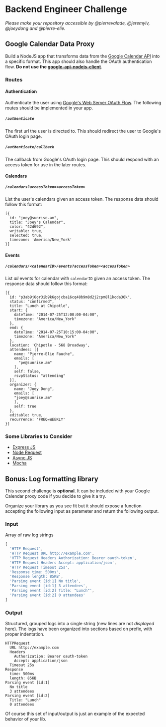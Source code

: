 # Backend Engineer Challenge

*Please make your repository accessible by @pierrevalade, @jeremylv, @joeydong and @pierre-elie.*

## Google Calendar Data Proxy

Build a NodeJS app that transforms data from the [Google Calendar API](https://developers.google.com/google-apps/calendar/concepts) into a specific format. This app should also handle the OAuth authentication flow. **Do not use the [google-api-nodejs-client](https://github.com/google/google-api-nodejs-client)**.

### Routes

#### Authentication

Authenticate the user using [Google's Web Server OAuth Flow](https://developers.google.com/accounts/docs/OAuth2#webserver). The following routes should be implemented in your app.

##### `/authenticate`

The first url the user is directed to. This should redirect the user to Google's OAuth login page.

##### `/authenticate/callback`

The callback from Google's OAuth login page. This should respond with an access token for use in the later routes.


#### Calendars

##### `/calendars?accessToken=<accessToken>`

List the user's calendars given an access token. The response data should follow this format:

```
[{
  id: "joey@sunrise.am",
  title: "Joey's Calendar",
  color: "42d692",
  writable: true,
  selected: true,
  timezone: 'America/New_York'
}]
```

#### Events

##### `/calendars/<calendarID>/events?accessToken=<accessToken>`

List *all* events for calendar with `calendarID` given an access token. The response data should follow this format:

```
[{
  id: "p3ab9j6or3ib9k6gojcba16cq48b9m8d2j2cpm8l1kcda36k",
  status: "confirmed",
  title: "Lunch at Chipotle",
  start: {
    dateTime: "2014-07-25T12:00:00-04:00",
    timezone: "America/New_York"
  },
  end: {
    dateTime: "2014-07-25T10:15:00-04:00",
    timezone: "America/New_York"
  },
  location: 'Chipotle - 568 Broadway',
  attendees: [{
    name: "Pierre-Elie Fauche",
    emails: [
      "pe@sunrise.am"
    ],
    self: false,
    rsvpStatus: "attending"
  }],
  organizer: {
    name: "Joey Dong",
    emails: [
    "joey@sunrise.am"
    ],
    self: true
  },
  editable: true,
  recurrence: 'FREQ=WEEKLY'
}]
```

### Some Libraries to Consider

- [Express JS](https://github.com/visionmedia/express)
- [Node Request](https://github.com/mikeal/request)
- [Async JS](https://github.com/caolan/async)
- [Mocha](https://github.com/visionmedia/mocha)

## Bonus: Log formatting library

This second challenge is **optional**. It can be included with your Google Calendar proxy code if you decide to give it a try.

Organize your library as you see fit but it should expose a function accepting the following input as parameter and return the following output.

### Input

Array of raw log strings
```js
[
  'HTTP Request',
  'HTTP Request URL http://example.com',
  'HTTP Request Headers Authorization: Bearer oauth-token',
  'HTTP Request Headers Accept: application/json',
  'HTTP Request Timeout 25s',
  'Response time: 500ms',
  'Response length: 85KB',
  'Parsing event [id:1] No title',
  'Parsing event [id:1] 3 attendees',
  'Parsing event [id:2] Title: "Lunch"',
  'Parsing event [id:2] 0 attendees'
]
```

### Output

Structured, grouped logs into a single string (new lines are not *displayed* here).
The logs have been organized into sections based on prefix, with proper indentation.
```
HTTPRequest
  URL http://example.com
  Headers
    Authorization: Bearer oauth-token
    Accept: application/json
  Timeout 25s
Response
  time: 500ms
  length: 85KB
Parsing event [id:1]
  No title
  3 attendees
Parsing event [id:2]
  Title: "Lunch"
  0 attendees

```

Of course this set of input/output is just an example of the expected behavior of your lib.
